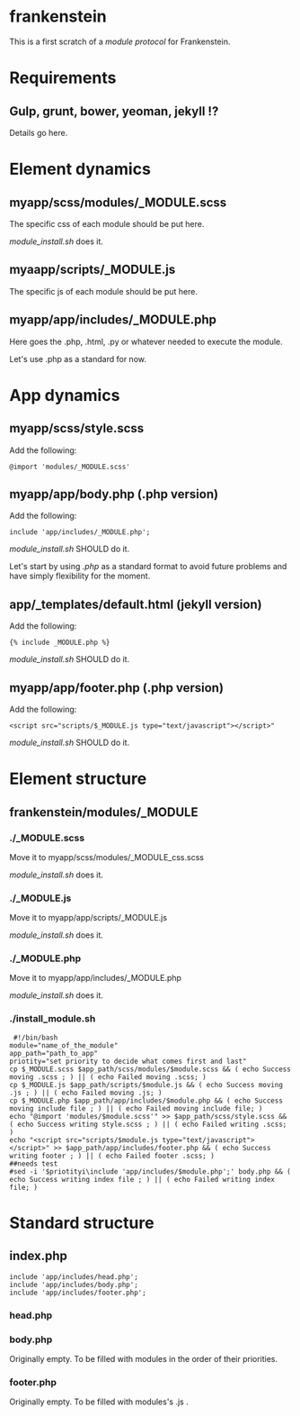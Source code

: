 frankenstein
============

This is a first scratch of a *module protocol* for Frankenstein.

# Requirements

## Gulp, grunt, bower, yeoman, jekyll !?

Details go here.

# Element dynamics

## myapp/scss/modules/_MODULE.scss

The specific css of each module should be put here.

*module_install.sh* does it.

## myaapp/scripts/_MODULE.js

The specific js of each module should be put here.

## myapp/app/includes/_MODULE.php

Here goes the .php, .html, .py or whatever needed to execute the module.

Let's use .php as a standard for now.

# App dynamics

## myapp/scss/style.scss

Add the following:

	@import 'modules/_MODULE.scss'

## myapp/app/body.php (.php version)

Add the following:

	include 'app/includes/_MODULE.php';

*module_install.sh* SHOULD do it.

Let's start by using *.php* as a standard format to avoid future problems and have simply flexibility for the moment.

## app/_templates/default.html (jekyll version)

Add the following:

	{% include _MODULE.php %}

*module_install.sh* SHOULD do it.

## myapp/app/footer.php (.php version)

Add the following:

	<script src="scripts/$_MODULE.js type="text/javascript"></script>"

*module_install.sh* SHOULD do it.

# Element structure

## frankenstein/modules/_MODULE

### ./_MODULE.scss

Move it to myapp/scss/modules/_MODULE_css.scss

*module_install.sh* does it.

### ./_MODULE.js

Move it to myapp/app/scripts/_MODULE.js

*module_install.sh* does it.

### ./_MODULE.php

Move it to myapp/app/includes/_MODULE.php

*module_install.sh* does it.

### ./install_module.sh

	 #!/bin/bash
	module="name_of_the_module"
	app_path="path_to_app"
	priotity="set priority to decide what comes first and last"
	cp $_MODULE.scss $app_path/scss/modules/$module.scss && ( echo Success moving .scss ; ) || ( echo Failed moving .scss; )
	cp $_MODULE.js $app_path/scripts/$module.js && ( echo Success moving .js ; ) || ( echo Failed moving .js; )
	cp $_MODULE.php $app_path/app/includes/$module.php && ( echo Success moving include file ; ) || ( echo Failed moving include file; )
	echo "@import 'modules/$module.scss'" >> $app_path/scss/style.scss && ( echo Success writing style.scss ; ) || ( echo Failed writing .scss; )
	echo "<script src="scripts/$module.js type="text/javascript"></script>" >> $app_path/app/includes/footer.php && ( echo Success writing footer ; ) || ( echo Failed footer .scss; )
	##needs test
	#sed -i '$priotityi\include 'app/includes/$module.php';' body.php && ( echo Success writing index file ; ) || ( echo Failed writing index file; )

# Standard structure

## index.php
	include 'app/includes/head.php';
	include 'app/includes/body.php';
	include 'app/includes/footer.php';

### head.php

<link href="css/style.css" rel="stylesheet">

### body.php

Originally empty. To be filled with modules in the order of their priorities.

### footer.php

Originally empty. To be filled with modules's .js .



